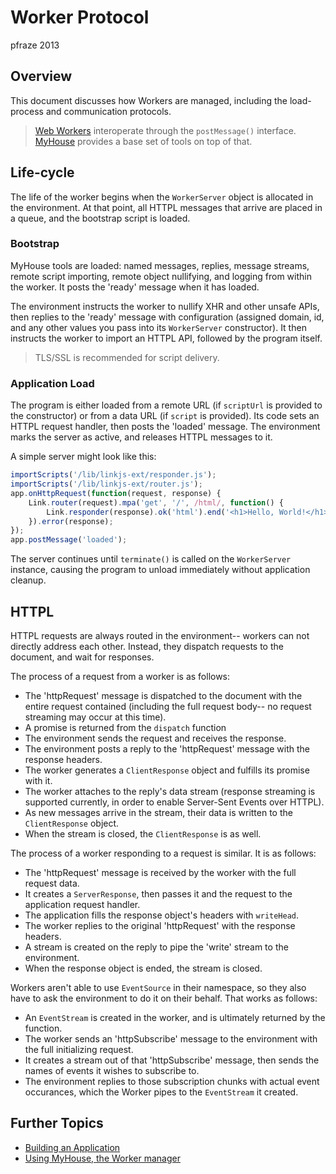 Worker Protocol
===============

pfraze 2013


## Overview

This document discusses how Workers are managed, including the load-process and communication protocols.

 > <a target="_top" href="https://developer.mozilla.org/en-US/docs/DOM/Using_web_workers">Web Workers</a> interoperate through the `postMessage()` interface.
 > [MyHouse](../lib/myhouse.md) provides a base set of tools on top of that.


## Life-cycle

The life of the worker begins when the `WorkerServer` object is allocated in the environment. At that point, all HTTPL messages that arrive are placed in a queue, and the bootstrap script is loaded.

### Bootstrap

MyHouse tools are loaded: named messages, replies, message streams, remote script importing, remote object nullifying, and logging from within the worker. It posts the 'ready' message when it has loaded.

The environment instructs the worker to nullify XHR and other unsafe APIs, then replies to the 'ready' message with configuration (assigned domain, id, and any other values you pass into its `WorkerServer` constructor). It then instructs the worker to import an HTTPL API, followed by the program itself.

 > TLS/SSL is recommended for script delivery.

### Application Load

The program is either loaded from a remote URL (if `scriptUrl` is provided to the constructor) or from a data URL (if `script` is provided). Its code sets an HTTPL request handler, then posts the 'loaded' message. The environment marks the server as active, and releases HTTPL messages to it.

A simple server might look like this:

```javascript
importScripts('/lib/linkjs-ext/responder.js');
importScripts('/lib/linkjs-ext/router.js');
app.onHttpRequest(function(request, response) {
	Link.router(request).mpa('get', '/', /html/, function() {
		Link.responder(response).ok('html').end('<h1>Hello, World!</h1>');
	}).error(response);
});
app.postMessage('loaded');
```

The server continues until `terminate()` is called on the `WorkerServer` instance, causing the program to unload immediately without application cleanup.


## HTTPL

HTTPL requests are always routed in the environment-- workers can not directly address each other. Instead, they dispatch requests to the document, and wait for responses.

The process of a request from a worker is as follows:

 - The 'httpRequest' message is dispatched to the document with the entire request contained (including the full request body-- no request streaming may occur at this time).
 - A promise is returned from the `dispatch` function
 - The environment sends the request and receives the response.
 - The environment posts a reply to the 'httpRequest' message with the response headers.
 - The worker generates a `ClientResponse` object and fulfills its promise with it.
 - The worker attaches to the reply's data stream (response streaming is supported currently, in order to enable Server-Sent Events over HTTPL).
 - As new messages arrive in the stream, their data is written to the `ClientResponse` object.
 - When the stream is closed, the `ClientResponse` is as well.

The process of a worker responding to a request is similar. It is as follows:

 - The 'httpRequest' message is received by the worker with the full request data.
 - It creates a `ServerResponse`, then passes it and the request to the application request handler.
 - The application fills the response object's headers with `writeHead`.
 - The worker replies to the original 'httpRequest' with the response headers.
 - A stream is created on the reply to pipe the 'write' stream to the environment.
 - When the response object is ended, the stream is closed.

Workers aren't able to use `EventSource` in their namespace, so they also have to ask the environment to do it on their behalf. That works as follows:

 - An `EventStream` is created in the worker, and is ultimately returned by the function.
 - The worker sends an 'httpSubscribe' message to the environment with the full initializing request.
 - It creates a stream out of that 'httpSubscribe' message, then sends the names of events it wishes to subscribe to.
 - The environment replies to those subscription chunks with actual event occurances, which the Worker pipes to the `EventStream` it created.


## Further Topics

 - [Building an Application](building.md)
 - [Using MyHouse, the Worker manager](../lib/myhouse.md)
